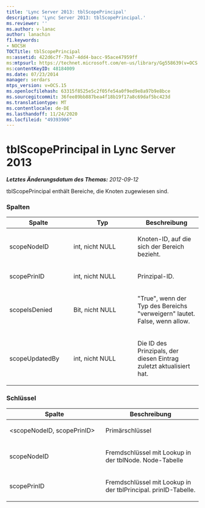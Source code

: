 ```yaml
---
title: 'Lync Server 2013: tblScopePrincipal'
description: 'Lync Server 2013: tblScopePrincipal.'
ms.reviewer: ''
ms.author: v-lanac
author: lanachin
f1.keywords:
- NOCSH
TOCTitle: tblScopePrincipal
ms:assetid: 422d6c7f-7ba7-4dd4-bacc-95ace47959ff
ms:mtpsurl: https://technet.microsoft.com/en-us/library/Gg558639(v=OCS.15)
ms:contentKeyID: 48184009
ms.date: 07/23/2014
manager: serdars
mtps_version: v=OCS.15
ms.openlocfilehash: 63315f8525e5c2f05fe54a0f9ed9e8a97b9e8bce
ms.sourcegitcommit: 36fee89bb887bea4f18b19f17a8c69daf5bc423d
ms.translationtype: MT
ms.contentlocale: de-DE
ms.lasthandoff: 11/24/2020
ms.locfileid: "49393906"
---
```

# <a name="tblscopeprincipal-in-lync-server-2013"></a>tblScopePrincipal in Lync Server 2013

<div data-xmlns="http://www.w3.org/1999/xhtml">

<div class="topic" data-xmlns="http://www.w3.org/1999/xhtml" data-msxsl="urn:schemas-microsoft-com:xslt" data-cs="https://msdn.microsoft.com/">

<div data-asp="https://msdn2.microsoft.com/asp">



</div>

<div id="mainSection">

<div id="mainBody">

<span> </span>

_**Letztes Änderungsdatum des Themas:** 2012-09-12_

tblScopePrincipal enthält Bereiche, die Knoten zugewiesen sind.

### <a name="columns"></a>Spalten

<table>
<colgroup>
<col style="width: 33%" />
<col style="width: 33%" />
<col style="width: 33%" />
</colgroup>
<thead>
<tr class="header">
<th>Spalte</th>
<th>Typ</th>
<th>Beschreibung</th>
</tr>
</thead>
<tbody>
<tr class="odd">
<td><p>scopeNodeID</p></td>
<td><p>int, nicht NULL</p></td>
<td><p>Knoten-ID, auf die sich der Bereich bezieht.</p></td>
</tr>
<tr class="even">
<td><p>scopePrinID</p></td>
<td><p>int, nicht NULL</p></td>
<td><p>Prinzipal-ID.</p></td>
</tr>
<tr class="odd">
<td><p>scopeIsDenied</p></td>
<td><p>Bit, nicht NULL</p></td>
<td><p>"True", wenn der Typ des Bereichs "verweigern" lautet. False, wenn allow.</p></td>
</tr>
<tr class="even">
<td><p>scopeUpdatedBy</p></td>
<td><p>int, nicht NULL</p></td>
<td><p>Die ID des Prinzipals, der diesen Eintrag zuletzt aktualisiert hat.</p></td>
</tr>
</tbody>
</table>


### <a name="keys"></a>Schlüssel

<table>
<colgroup>
<col style="width: 50%" />
<col style="width: 50%" />
</colgroup>
<thead>
<tr class="header">
<th>Spalte</th>
<th>Beschreibung</th>
</tr>
</thead>
<tbody>
<tr class="odd">
<td><p>&lt;scopeNodeID, scopePrinID&gt;</p></td>
<td><p>Primärschlüssel</p></td>
</tr>
<tr class="even">
<td><p>scopeNodeID</p></td>
<td><p>Fremdschlüssel mit Lookup in der tblNode. Node-Tabelle</p></td>
</tr>
<tr class="odd">
<td><p>scopePrinID</p></td>
<td><p>Fremdschlüssel mit Lookup in der tblPrincipal. prinID-Tabelle.</p></td>
</tr>
</tbody>
</table>


</div>

<span> </span>

</div>

</div>

</div>

